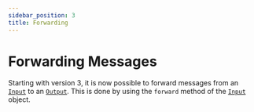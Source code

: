 ```yaml
---
sidebar_position: 3
title: Forwarding
---
```


# Forwarding Messages

Starting with version 3, it is now possible to forward messages from an 
[`Input`](/api/classes/Input) to an [`Output`](/api/classes/Output). This is done by using the
`forward` method of the [`Input`](/api/classes/Input) object.
